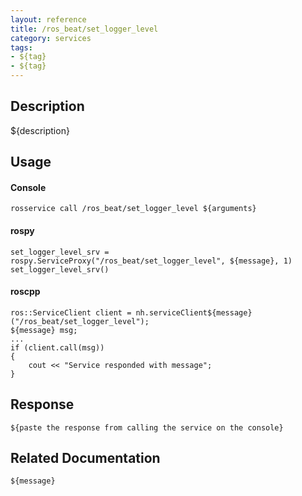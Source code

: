 ```yaml
---
layout: reference
title: /ros_beat/set_logger_level
category: services
tags: 
- ${tag} 
- ${tag}
---
```


## Description
${description}

## Usage
#### Console
```
rosservice call /ros_beat/set_logger_level ${arguments}
```

#### rospy
```
set_logger_level_srv = rospy.ServiceProxy("/ros_beat/set_logger_level", ${message}, 1)
set_logger_level_srv()
```

#### roscpp
```
ros::ServiceClient client = nh.serviceClient${message}("/ros_beat/set_logger_level");
${message} msg;
...
if (client.call(msg))
{
    cout << "Service responded with message";
}
```

## Response
```
${paste the response from calling the service on the console}
```

## Related Documentation
``${message}``